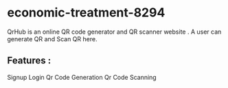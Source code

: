 # economic-treatment-8294
QrHub is an online QR code generator and QR scanner website . A user can generate QR and Scan QR here.

## Features :
   Signup 
   Login 
   Qr Code Generation
   Qr Code Scanning
